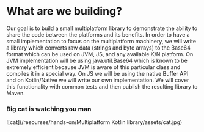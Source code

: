 # What are we building?

Our goal is to build a small multiplatform library to demonstrate the ability to share the code between the platforms and its benefits. In order to have a small implementation to focus on the multiplatform machinery, we will write a library which converts raw data (strings and byte arrays) to the Base64 format which can be used on JVM, JS, and any available K/N platform. On JVM implementation will be using java.util.Base64 which is known to be extremely efficient because JVM is aware of this particular class and compiles it in a special way. On JS we will be using the native Buffer API and on Kotlin/Native we will write our own implementation. We will cover this functionality with common tests and then publish the resulting library to Maven.


### Big cat is watching you man

![cat](/resourses/hands-on/Multiplatform Kotlin library/assets/cat.jpg)